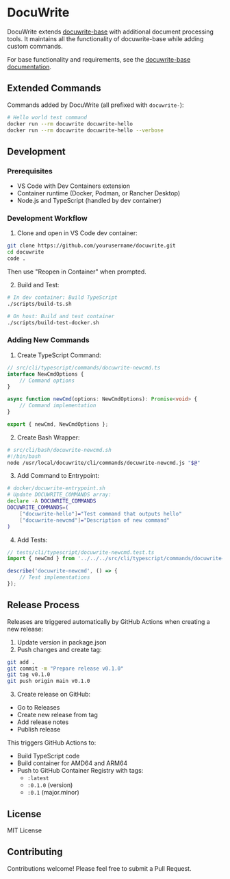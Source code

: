 # DocuWrite

DocuWrite extends [docuwrite-base](https://github.com/terchris/docuwrite-base) with additional document processing tools. It maintains all the functionality of docuwrite-base while adding custom commands.

For base functionality and requirements, see the [docuwrite-base documentation](https://github.com/terchris/docuwrite-base).

## Extended Commands

Commands added by DocuWrite (all prefixed with `docuwrite-`):
```bash
# Hello world test command
docker run --rm docuwrite docuwrite-hello
docker run --rm docuwrite docuwrite-hello --verbose
```

## Development

### Prerequisites
- VS Code with Dev Containers extension
- Container runtime (Docker, Podman, or Rancher Desktop)
- Node.js and TypeScript (handled by dev container)

### Development Workflow

1. Clone and open in VS Code dev container:
```bash
git clone https://github.com/yourusername/docuwrite.git
cd docuwrite
code .
```
Then use "Reopen in Container" when prompted.

2. Build and Test:
```bash
# In dev container: Build TypeScript
./scripts/build-ts.sh

# On host: Build and test container
./scripts/build-test-docker.sh
```

### Adding New Commands

1. Create TypeScript Command:
```typescript
// src/cli/typescript/commands/docuwrite-newcmd.ts
interface NewCmdOptions {
    // Command options
}

async function newCmd(options: NewCmdOptions): Promise<void> {
    // Command implementation
}

export { newCmd, NewCmdOptions };
```

2. Create Bash Wrapper:
```bash
# src/cli/bash/docuwrite-newcmd.sh
#!/bin/bash
node /usr/local/docuwrite/cli/commands/docuwrite-newcmd.js "$@"
```

3. Add Command to Entrypoint:
```bash
# docker/docuwrite-entrypoint.sh
# Update DOCUWRITE_COMMANDS array:
declare -A DOCUWRITE_COMMANDS
DOCUWRITE_COMMANDS=(
    ["docuwrite-hello"]="Test command that outputs hello"
    ["docuwrite-newcmd"]="Description of new command"
)
```

4. Add Tests:
```typescript
// tests/cli/typescript/docuwrite-newcmd.test.ts
import { newCmd } from '../../../src/cli/typescript/commands/docuwrite-newcmd';

describe('docuwrite-newcmd', () => {
    // Test implementations
});
```

## Release Process

Releases are triggered automatically by GitHub Actions when creating a new release:

1. Update version in package.json
2. Push changes and create tag:
```bash
git add .
git commit -m "Prepare release v0.1.0"
git tag v0.1.0
git push origin main v0.1.0
```

3. Create release on GitHub:
- Go to Releases
- Create new release from tag
- Add release notes
- Publish release

This triggers GitHub Actions to:
- Build TypeScript code
- Build container for AMD64 and ARM64
- Push to GitHub Container Registry with tags:
  - `:latest`
  - `:0.1.0` (version)
  - `:0.1` (major.minor)

## License

MIT License

## Contributing

Contributions welcome! Please feel free to submit a Pull Request.